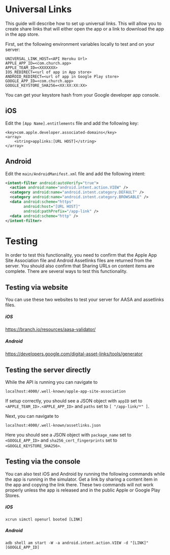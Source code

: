 # Universal Links

This guide will describe how to set up universal links. This will allow you to create share links that will either open the app or a link to download the app in the app store.

First, set the following environment variables locally to test and on your server:

```
UNIVERSAL_LINK_HOST=<API Heroku Url>
APPLE_APP_ID=<com.church.app>
APPLE_TEAM_ID=<XXXXXXX>
IOS_REDIRECT=<url of app in App store>
ANDROID_REDIRECT=<url of app in Google Play store>
GOOGLE_APP_ID=<com.church.app>
GOOGLE_KEYSTORE_SHA256=<XX:XX:XX:XX>
```

You can get your keystore hash from your Google developer app console.

## iOS

Edit the `[App Name].entitlements` file and add the following key:

```
<key>com.apple.developer.associated-domains</key>
<array>
    <string>applinks:[URL HOST]</string>
</array>
```

## Android

Edit the `main/AndroidManifest.xml` file and add the following intent:

```xml
<intent-filter android:autoVerify="true">
  <action android:name="android.intent.action.VIEW" />
  <category android:name="android.intent.category.DEFAULT" />
  <category android:name="android.intent.category.BROWSABLE" />
  <data android:scheme="https"
        android:host="[URL HOST]"
        android:pathPrefix="/app-link" />
  <data android:scheme="http" />
</intent-filter>
```

# Testing

In order to test this functionality, you need to confirm that the Apple App Site Association file and Android Assetlinks files are returned from the server. You should also confirm that Sharing URLs on content items are complete. There are several ways to test this functionality.

## Testing via website

You can use these two websites to test your server for AASA and assetlinks files.

##### iOS

https://branch.io/resources/aasa-validator/

##### Android

https://developers.google.com/digital-asset-links/tools/generator

## Testing the server directly

While the API is running you can navigate to

```
localhost:4000/.well-known/apple-app-site-association
```

If setup correctly, you should see a JSON object with `appID` set to `<APPLE_TEAM_ID>.<APPLE_APP_ID>` and `paths` set to `[ "/app-link/*" ]`.

Next, you can navigate to

```
localhost:4000/.well-known/assetlinks.json
```

Here you should see a JSON object with `package_name` set to `<GOOGLE_APP_ID>` and `sha256_cert_fingerprints` set to `<GOOGLE_KEYSTORE_SHA256>`.

## Testing via the console

You can also test iOS and Android by running the following commands while the app is running in the simulator. Get a link by sharing a content item in the app and copying the link there. These two commands will not work properly unless the app is released and in the public Apple or Google Play Stores.

##### iOS

```
xcrun simctl openurl booted [LINK]
```

##### Android

```
adb shell am start -W -a android.intent.action.VIEW -d "[LINK]" [GOOGLE_APP_ID]
```
